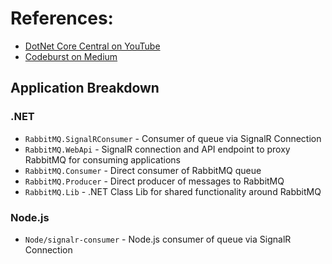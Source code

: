 # References: 

- [DotNet Core Central on YouTube](https://www.youtube.com/watch?v=w84uFSwulBI&feature=emb_rel_end)
- [Codeburst on Medium](https://codeburst.io/get-started-with-rabbitmq-2-consume-messages-using-hosted-service-e7e6a20b15a6)

## Application Breakdown

### .NET

- `RabbitMQ.SignalRConsumer` - Consumer of queue via SignalR Connection
- `RabbitMQ.WebApi` - SignalR connection and API endpoint to proxy RabbitMQ for consuming applications
- `RabbitMQ.Consumer` - Direct consumer of RabbitMQ queue
- `RabbitMQ.Producer` - Direct producer of messages to RabbitMQ
- `RabbitMQ.Lib` - .NET Class Lib for shared functionality around RabbitMQ

### Node.js

- `Node/signalr-consumer` - Node.js consumer of queue via SignalR Connection
